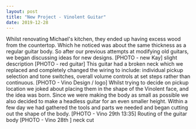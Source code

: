 ```yaml
---
layout: post
title: "New Project - Vinolent Guitar"
date: 2019-12-28
---
```

Whilst renovating Michael's kitchen, they ended up having excess wood from the countertop. Which he noticed was about the same thickness as a regular guitar body.
So after our previous attempts at modifying old guitars, we began discussing ideas for new designs.
[PHOTO - new Kay] slight description
[PHOTO - red guitar] This guitar had a broken neck which we replaced and completely changed the wiring to include: individual pickup selection and tone switches, overall volume controls at set steps rather than continuous.
[PHOTO - Vino Design / logo] Whilst trying to decide on pickup location we joked about placing them in the shape of the Vinolent face, and the idea was born. Since we were making the body as small as possible we also decided to make a headless guitar for an even smaller height.
Within a few day we had gathered the tools and parts we needed and began cutting out the shape of the body.
[PHOTO - Vino 29th 13:35] Routing of the guitar body
[PHOTO - Vino 28th ] neck cut
